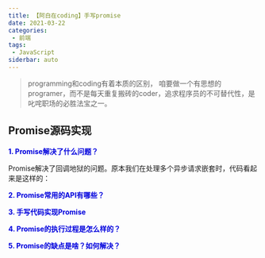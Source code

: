 ```yaml
---
title: 【阿白在coding】手写promise
date: 2021-03-22
categories:
 - 前端
tags:
 - JavaScript
siderbar: auto
---
```


> programming和coding有着本质的区别， 咱要做一个有思想的programer，而不是每天重复搬砖的coder，追求程序员的不可替代性，是叱咤职场的必胜法宝之一。

## Promise源码实现

**<font color="#0000dd">1. Promise解决了什么问题？</font>**

Promise解决了回调地狱的问题。原本我们在处理多个异步请求嵌套时，代码看起来是这样的：

**<font color="#0000dd">2. Promise常用的API有哪些？</font>**

**<font color="#0000dd">3. 手写代码实现Promise</font>**

**<font color="#0000dd">4. Promise的执行过程是怎么样的？</font>**

**<font color="#0000dd">5. Promise的缺点是啥？如何解决？</font>**

```js

```